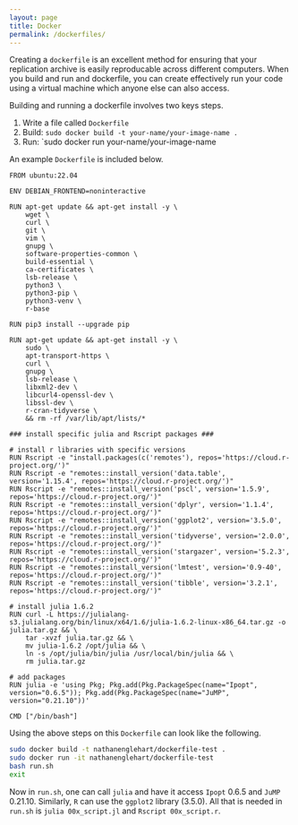 ```yaml
---
layout: page
title: Docker
permalink: /dockerfiles/
---
```


Creating a `dockerfile` is an excellent method for ensuring that your replication archive is easily reproducable across different computers. When you build and run and dockerfile, you can create effectively run your code using a virtual machine which anyone else can also access. 

Building and running a dockerfile involves two keys steps. 

1. Write a file called `Dockerfile` 
2. Build: `sudo docker build -t your-name/your-image-name .`
3. Run: `sudo docker run your-name/your-image-name

An example `Dockerfile` is included below. 

```
FROM ubuntu:22.04

ENV DEBIAN_FRONTEND=noninteractive

RUN apt-get update && apt-get install -y \
    wget \
    curl \
    git \
    vim \
    gnupg \
    software-properties-common \
    build-essential \
    ca-certificates \
    lsb-release \
    python3 \
    python3-pip \
    python3-venv \
    r-base

RUN pip3 install --upgrade pip

RUN apt-get update && apt-get install -y \
    sudo \
    apt-transport-https \
    curl \
    gnupg \
    lsb-release \
    libxml2-dev \
    libcurl4-openssl-dev \
    libssl-dev \
    r-cran-tidyverse \
    && rm -rf /var/lib/apt/lists/*

### install specific julia and Rscript packages ###

# install r libraries with specific versions
RUN Rscript -e "install.packages(c('remotes'), repos='https://cloud.r-project.org/')"
RUN Rscript -e "remotes::install_version('data.table', version='1.15.4', repos='https://cloud.r-project.org/')"
RUN Rscript -e "remotes::install_version('pscl', version='1.5.9', repos='https://cloud.r-project.org/')"
RUN Rscript -e "remotes::install_version('dplyr', version='1.1.4', repos='https://cloud.r-project.org/')"
RUN Rscript -e "remotes::install_version('ggplot2', version='3.5.0', repos='https://cloud.r-project.org/')"
RUN Rscript -e "remotes::install_version('tidyverse', version='2.0.0', repos='https://cloud.r-project.org/')"
RUN Rscript -e "remotes::install_version('stargazer', version='5.2.3', repos='https://cloud.r-project.org/')"
RUN Rscript -e "remotes::install_version('lmtest', version='0.9-40', repos='https://cloud.r-project.org/')"
RUN Rscript -e "remotes::install_version('tibble', version='3.2.1', repos='https://cloud.r-project.org/')"

# install julia 1.6.2
RUN curl -L https://julialang-s3.julialang.org/bin/linux/x64/1.6/julia-1.6.2-linux-x86_64.tar.gz -o julia.tar.gz && \
    tar -xvzf julia.tar.gz && \
    mv julia-1.6.2 /opt/julia && \
    ln -s /opt/julia/bin/julia /usr/local/bin/julia && \
    rm julia.tar.gz

# add packages
RUN julia -e 'using Pkg; Pkg.add(Pkg.PackageSpec(name="Ipopt", version="0.6.5")); Pkg.add(Pkg.PackageSpec(name="JuMP", version="0.21.10"))'

CMD ["/bin/bash"]
```

Using the above steps on this `Dockerfile` can look like the following.

```bash
sudo docker build -t nathanenglehart/dockerfile-test .
sudo docker run -it nathanenglehart/dockerfile-test
bash run.sh
exit
```

Now in `run.sh`, one can call `julia` and have it access `Ipopt` 0.6.5 and `JuMP` 0.21.10. Similarly, `R` can use the `ggplot2` library (3.5.0). All that is needed in `run.sh` is `julia 00x_script.jl` and `Rscript 00x_script.r`.

